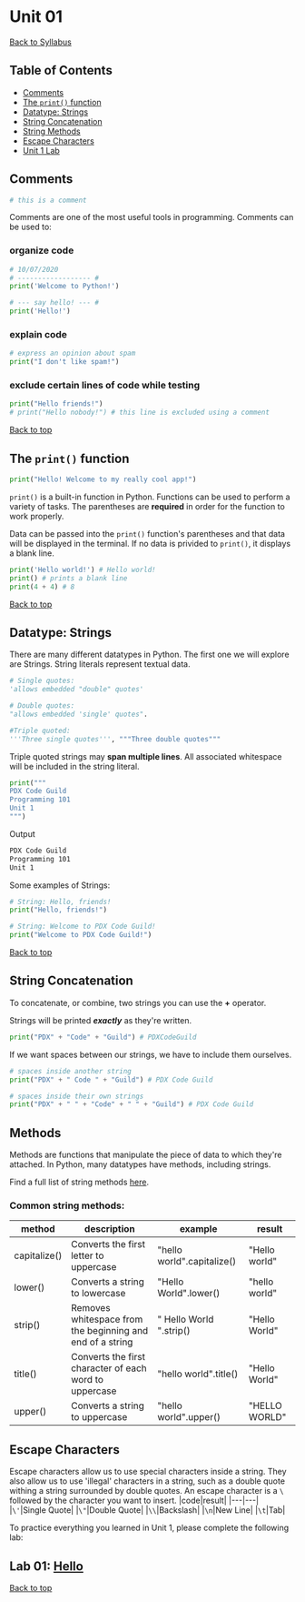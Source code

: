 # <a id="top"></a>Unit 01

[Back to Syllabus](../README.md)

## Table of Contents

- [Comments](#comments)
- [The `print()` function](#print)
- [Datatype: Strings](#strings)
- [String Concatenation](#concatenating)
- [String Methods](#methods)
- [Escape Characters](#escape)
- [Unit 1 Lab](#lab)

## <a id="comments"></a>Comments

```python
# this is a comment
```

Comments are one of the most useful tools in programming. Comments can be used to:

### organize code

```python
# 10/07/2020
# ------------------ #
print('Welcome to Python!')

# --- say hello! --- #
print('Hello!')
```

### explain code

```python
# express an opinion about spam
print("I don't like spam!")
```

### exclude certain lines of code while testing

```python
print("Hello friends!")
# print("Hello nobody!") # this line is excluded using a comment
```

[Back to top](#top)

## <a id="print"></a>The `print()` function

```python
print("Hello! Welcome to my really cool app!")
```

`print()` is a built-in function in Python. Functions can be used to perform a variety of tasks. The parentheses are **required** in order for the function to work properly.

Data can be passed into the `print()` function's parentheses and that data will be displayed in the terminal. If no data is privided to `print()`, it displays a blank line.

```python
print('Hello world!') # Hello world!
print() # prints a blank line
print(4 + 4) # 8
```

[Back to top](#top)

## <a id="strings"></a>Datatype: Strings

There are many different datatypes in Python. The first one we will explore are Strings. String literals represent textual data.

```python
# Single quotes:
'allows embedded "double" quotes'

# Double quotes:
"allows embedded 'single' quotes".

#Triple quoted:
'''Three single quotes''', """Three double quotes"""
```

Triple quoted strings may **span multiple lines**. All associated whitespace will be included in the string literal.

```python
print("""
PDX Code Guild
Programming 101
Unit 1
""")
```

Output

```bash
PDX Code Guild
Programming 101
Unit 1
```

Some examples of Strings:

```python
# String: Hello, friends!
print("Hello, friends!")

# String: Welcome to PDX Code Guild!
print("Welcome to PDX Code Guild!")
```

[Back to top](#top)

## <a id="strings"></a>String Concatenation

To concatenate, or combine, two strings you can use the **+** operator.

Strings will be printed **_exactly_** as they're written.

```python
print("PDX" + "Code" + "Guild") # PDXCodeGuild
```

If we want spaces between our strings, we have to include them ourselves.

```python
# spaces inside another string
print("PDX" + " Code " + "Guild") # PDX Code Guild

# spaces inside their own strings
print("PDX" + " " + "Code" + " " + "Guild") # PDX Code Guild
```

## <a id="methods"></a>Methods

Methods are functions that manipulate the piece of data to which they're attached. In Python, many datatypes have methods, including strings.

Find a full list of string methods [here](https://www.w3schools.com/python/python_ref_string.asp).

### Common string methods:

| method       | description                                               | example                    | result        |
| ------------ | --------------------------------------------------------- | -------------------------- | ------------- |
| capitalize() | Converts the first letter to uppercase                    | "hello world".capitalize() | "Hello world" |
| lower()      | Converts a string to lowercase                            | "Hello World".lower()      | "hello world" |
| strip()      | Removes whitespace from the beginning and end of a string | " Hello World ".strip()    | "Hello World" |
| title()      | Converts the first character of each word to uppercase    | "hello world".title()      | "Hello World" |
| upper()      | Converts a string to uppercase                            | "hello world".upper()      | "HELLO WORLD" |

## <a id="escape"></a>Escape Characters

Escape characters allow us to use special characters inside a string. They also allow us to use 'illegal' characters in a string, such as a double quote withing a string surrounded by double quotes.
An escape character is a `\` followed by the character you want to insert.
|code|result|
|---|---|
|`\'`|Single Quote|
|`\"`|Double Quote|
|`\\`|Backslash|
|`\n`|New Line|
|`\t`|Tab|

To practice everything you learned in Unit 1, please complete the following lab:

## <a id="lab"></a> Lab 01: [Hello](/programming_101/labs/hello.md)

[Back to top](#top)